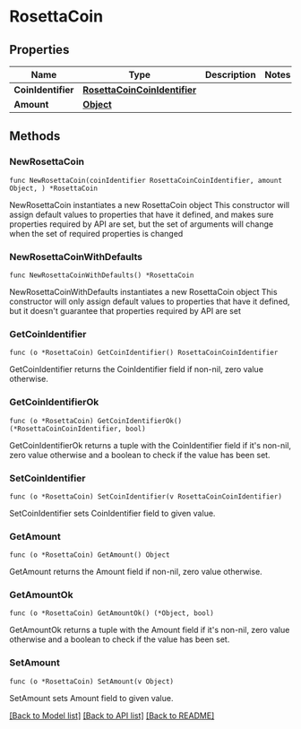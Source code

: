 # RosettaCoin

## Properties

Name | Type | Description | Notes
------------ | ------------- | ------------- | -------------
**CoinIdentifier** | [**RosettaCoinCoinIdentifier**](RosettaCoinCoinIdentifier.md) |  | 
**Amount** | [**Object**](Object.md) |  | 

## Methods

### NewRosettaCoin

`func NewRosettaCoin(coinIdentifier RosettaCoinCoinIdentifier, amount Object, ) *RosettaCoin`

NewRosettaCoin instantiates a new RosettaCoin object
This constructor will assign default values to properties that have it defined,
and makes sure properties required by API are set, but the set of arguments
will change when the set of required properties is changed

### NewRosettaCoinWithDefaults

`func NewRosettaCoinWithDefaults() *RosettaCoin`

NewRosettaCoinWithDefaults instantiates a new RosettaCoin object
This constructor will only assign default values to properties that have it defined,
but it doesn't guarantee that properties required by API are set

### GetCoinIdentifier

`func (o *RosettaCoin) GetCoinIdentifier() RosettaCoinCoinIdentifier`

GetCoinIdentifier returns the CoinIdentifier field if non-nil, zero value otherwise.

### GetCoinIdentifierOk

`func (o *RosettaCoin) GetCoinIdentifierOk() (*RosettaCoinCoinIdentifier, bool)`

GetCoinIdentifierOk returns a tuple with the CoinIdentifier field if it's non-nil, zero value otherwise
and a boolean to check if the value has been set.

### SetCoinIdentifier

`func (o *RosettaCoin) SetCoinIdentifier(v RosettaCoinCoinIdentifier)`

SetCoinIdentifier sets CoinIdentifier field to given value.


### GetAmount

`func (o *RosettaCoin) GetAmount() Object`

GetAmount returns the Amount field if non-nil, zero value otherwise.

### GetAmountOk

`func (o *RosettaCoin) GetAmountOk() (*Object, bool)`

GetAmountOk returns a tuple with the Amount field if it's non-nil, zero value otherwise
and a boolean to check if the value has been set.

### SetAmount

`func (o *RosettaCoin) SetAmount(v Object)`

SetAmount sets Amount field to given value.



[[Back to Model list]](../README.md#documentation-for-models) [[Back to API list]](../README.md#documentation-for-api-endpoints) [[Back to README]](../README.md)


